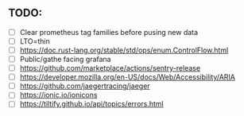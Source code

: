 ## TODO:

- [ ] Clear prometheus tag families before pusing new data
- [ ] LTO=thin
- [ ] https://doc.rust-lang.org/stable/std/ops/enum.ControlFlow.html
- [ ] Public/gathe facing grafana
- [ ] https://github.com/marketplace/actions/sentry-release
- [ ] https://developer.mozilla.org/en-US/docs/Web/Accessibility/ARIA
- [ ] https://github.com/jaegertracing/jaeger
- [ ] https://ionic.io/ionicons
- [ ] https://tiltify.github.io/api/topics/errors.html
